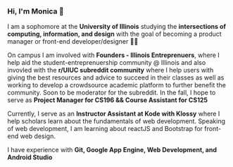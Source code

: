 ### Hi, I'm Monica 👋 

<!--
**mpara0/mpara0** is a ✨ _special_ ✨ repository because its `README.md` (this file) appears on your GitHub profile.
-->
I am a sophomore at the **University of Illinois** studying the **intersections of computing, information, and design** with the goal of becoming a product manager or front-end developer/designer 👩‍💻

On campus I am involved with **Founders - Illinois Entreprenuers**, where I help aid the student-entreprenuership community @ Illinois and also invovled with the **r/UIUC subreddit community** where I help users with giving the best resources and advice to succeed in their classes as well as working to develop a crowdsource academic platform to further benefit the community. Soon to be moderator for the subreddit. In the fall, I hope to serve as **Project Manager for CS196 && Course Assistant for CS125**

Currently, I serve as an **Instructor Assistant at Kode with Klossy** where I help scholars learn about the fundamentals of web development. Speaking of web development, I am learning about reactJS and Bootstrap for front-end web design. 

I have experience with **Git, Google App Engine, Web Development, and Android Studio**

